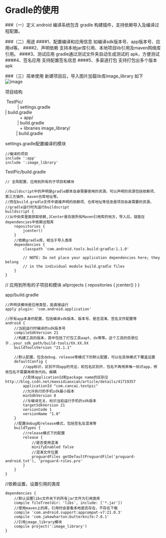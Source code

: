 Gradle的使用
===
###（一）定义
android 编译系统包含 gradle 构建插件，支持依赖导入及编译过程配置。

###（二）用途
####1、配置编译和应用信息
如编译sdk版本号、app版本号、应用id等。
####2、声明依赖
支持本地jar库引用、本地项目lib引用及maven网络库引用。
####3、测试应用
gradle通过测试文件夹自动生成测试的 apk，方便测试
####4、签名应用
支持配置签名信息
####5、多渠道打包
支持打包出多个版本apk

###（三）简单使用
新建项目后，导入图片加载lib库image_library 如下
![image](https://github.com/wangpeifeng669/DevelopStudy/blob/master/Android/pic/Gradle%E7%9A%84%E4%BD%BF%E7%94%A8.png?raw=true)

项目结构  

 TestPic/  
          | settings.gradle  
          | build.gradle  
            + app/  
          | build.gradle  
            + libraries image_library/  
          | build.gradle  

settings.gradle配置编译的模块

    //编译的项目
    include ':app'
    include ':image_library'

TestPic/build.gradle

    // 全局配置，应用到所有的子项目和模块

    //buildscript中的声明是gradle脚本自身需要使用的资源。可以声明的资源包括依赖项、第三方插件、maven仓库地址等。
    //而在build.gradle文件中直接声明的依赖项、仓库地址等信息是项目自身需要的资源。
    //gradle运行时先运行buildscript
    buildscript {
    //从中央库里面获取依赖,JCenter是存放所有Maven引用库的地方，导入后，就能在dependencies中依赖远程库
        repositories {
            jcenter()
        }
        //依赖gradle库，相当于导入类库
        dependencies {
            classpath 'com.android.tools.build:gradle:1.1.0'

            // NOTE: Do not place your application dependencies here; they belong
            // in the individual module build.gradle files
        }
    }

// 应用到所有的子项目和模块
allprojects {
    repositories {
        jcenter()
    }
}

app/build.gradle

    //声明该模块是应用类型，能直接运行
    apply plugin: 'com.android.application'

    //所有app本身的配置，包括编译sdk版本、版本号、是否混淆、签名文件配置等
    android {
        //当前运行时编译的sdk版本号
        compileSdkVersion 21
        //构建工具的版本，其中包括了打包工具aapt、dx等等。这个工具的目录位于..your_sdk_path/build-tools/XX.XX.XX
        buildToolsVersion "21.1.1"

        //默认配置，包含debug、release等模式下的默认配置，可以在具体模式下覆盖设置
        defaultConfig {
            //app标识，区别不同app的凭证，和包名区别开，包名不再用来唯一标识app，修改包名不需要再修改代码，解耦
            //具体applicationId和package name的区别见http://blog.csdn.net/maosidiaoxian/article/details/41719357
            applicationId "com.cancai.testpic"
            //允许执行的手机sdk最小版本
            minSdkVersion 8
            //与编译无关，标识当前运行手机的sdk版本
            targetSdkVersion 21
            versionCode 1
            versionName "1.0"
        }
        //配置debug和release模式，包括签名及混淆等
        buildTypes {
            //release模式下的配置
            release {
                //是否使用混淆
                minifyEnabled false
                //混淆文件位置
                proguardFiles getDefaultProguardFile('proguard-android.txt'), 'proguard-rules.pro'
            }
        }
    }

//依赖设置，设置引用的类库

    dependencies {
        //默认设置libs文件夹下的所有jar文件为引用类库
        compile fileTree(dir: 'libs', include: ['*.jar'])
        //使用maven上的库，引用时会查看本地是否存在，不存在下载
        compile 'com.android.support:appcompat-v7:21.0.3'
        compile 'com.jakewharton:butterknife:7.0.1'
        //引用image_library模块
        compile project(':image_library')
    }
